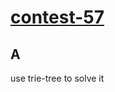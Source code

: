 # [contest-57](https://leetcode.com/contest/leetcode-weekly-contest-57)

## A
use trie-tree to solve it
